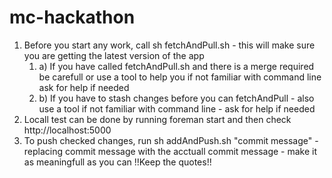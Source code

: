 mc-hackathon
============

1. Before you start any work, call sh fetchAndPull.sh - this will make sure you are getting the latest version of the app
	1. a) If you have called fetchAndPull.sh and there is a merge required be carefull or use a tool to help you if not familiar with command line ask for help if needed
	1. b) If you have to stash changes before you can fetchAndPull - also use a tool if not familiar with command line - ask for help if needed
2. Locall test can be done by running foreman start and then check http://localhost:5000
3. To push checked changes, run sh addAndPush.sh "commit message" - replacing commit message with the acctuall commit message - make it as meaningfull as you can !!Keep the quotes!!
